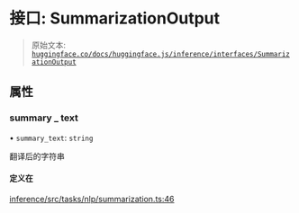 # 接口: SummarizationOutput

> 原始文本: [`huggingface.co/docs/huggingface.js/inference/interfaces/SummarizationOutput`](https://huggingface.co/docs/huggingface.js/inference/interfaces/SummarizationOutput)

## 属性

### summary _ text

• `summary_text`: `string`

翻译后的字符串

#### 定义在

[inference/src/tasks/nlp/summarization.ts:46](https://github.com/huggingface/huggingface.js/blob/main/packages/inference/src/tasks/nlp/summarization.ts#L46)
